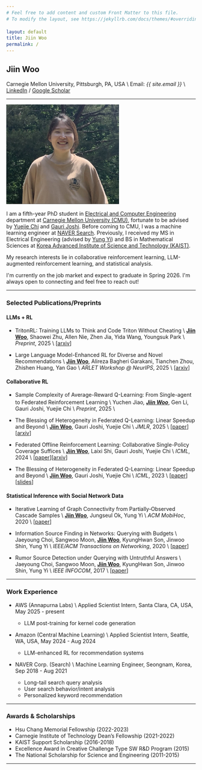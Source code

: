 ```yaml
---
# Feel free to add content and custom Front Matter to this file.
# To modify the layout, see https://jekyllrb.com/docs/themes/#overriding-theme-defaults

layout: default
title: Jiin Woo
permalink: /
---
```

## Jiin Woo

Carnegie Mellon University, Pittsburgh, PA, USA \\
Email: *{{ site.email }}* \\
[LinkedIn](https://www.linkedin.com/in/jiin-woo-73aa59189) / [Google Scholar](https://scholar.google.com/citations?user=fwDL_gMAAAAJ) 
<!-- / [CV](./CV_jiinw.pdf) -->

---


<img style="margin-right: 40px;" src="./jiinw_profile.jpeg" alt="drawing" width="300"/>

I am a fifth-year PhD student in [Electrical and Computer Engineering](https://www.ece.cmu.edu/) department at [Carnegie Mellon University (CMU)](https://www.cmu.edu/), fortunate to be advised by [Yuejie Chi](https://users.ece.cmu.edu/~yuejiec/) and [Gauri Joshi](https://www.andrew.cmu.edu/user/gaurij/). Before coming to CMU, I was a machine learning engineer at [NAVER Search](https://www.navercorp.com/en/naver/company). Previously, I received my MS in Electrical Engineering (advised by [Yung Yi](https://yung-web.github.io/home/)) and BS in Mathematical Sciences at [Korea Advanced Institute of Science and Technology (KAIST)](https://www.kaist.ac.kr/en/). 

My research interests lie in collaborative reinforcement learning, LLM-augmented reinforcement learning, and statistical analysis.

I'm currently on the job market and expect to graduate in Spring 2026. I'm always open to connecting and feel free to reach out!

---

### Selected Publications/Preprints

#### LLMs + RL

* TritonRL: Training LLMs to Think and Code Triton Without Cheating \\
<strong><u>Jiin Woo</u></strong>, Shaowei Zhu, Allen Nie, Zhen Jia, Yida Wang, Youngsuk Park \\
*Preprint*, 2025 \\
[[arxiv](http://arxiv.org/abs/2510.17891)]

* Large Language Model-Enhanced RL for Diverse and Novel Recommendations \\
<strong><u>Jiin Woo</u></strong>, Alireza Bagheri Garakani, Tianchen Zhou, Zhishen Huang, Yan Gao \\
*ARLET Workshop @ NeurIPS*, 2025 \\
[[arxiv](https://arxiv.org/abs/2305.10697)]

  
#### Collaborative RL
* Sample Complexity of Average-Reward Q-Learning: From Single-agent to Federated Reinforcement Learning \\
Yuchen Jiao<sup>*</sup>, **<u>Jiin Woo</u>**<sup>*</sup>, Gen Li, Gauri Joshi, Yuejie Chi \\
*Preprint*, 2025 \\

* The Blessing of Heterogeneity in Federated Q-Learning: Linear Speedup and Beyond \\
<strong><u>Jiin Woo</u></strong>, Gauri Joshi, Yuejie Chi \\
*JMLR*, 2025 \\
[[paper](https://www.jmlr.org/papers/v26/24-0579.html)][[arxiv](https://arxiv.org/abs/2305.10697)]

* Federated Offline Reinforcement Learning: Collaborative Single-Policy Coverage Suffices \\
<strong><u>Jiin Woo</u></strong>, Laixi Shi, Gauri Joshi, Yuejie Chi \\
*ICML*, 2024 \\
[[paper](https://proceedings.mlr.press/v235/woo24b.html)][[arxiv](https://arxiv.org/abs/2402.05876)]

* The Blessing of Heterogeneity in Federated Q-Learning: Linear Speedup and Beyond \\
<strong><u>Jiin Woo</u></strong>, Gauri Joshi, Yuejie Chi \\
*ICML*, 2023 \\
[[paper](https://proceedings.mlr.press/v202/woo23a.html)][[slides](https://icml.cc/media/icml-2023/Slides/24679_ljO6pDE.pdf)]

#### Statistical Inference with Social Network Data

* Iterative Learning of Graph Connectivity from Partially‑Observed Cascade Samples \\
<strong><u>Jiin Woo</u></strong>, Jungseul Ok, Yung Yi \\
*ACM MobiHoc*, 2020 \\
[[paper](https://dl.acm.org/doi/abs/10.1145/3397166.3409130)]

*  Information Source Finding in Networks: Querying with Budgets \\
Jaeyoung Choi, Sangwoo Moon, <strong><u>Jiin Woo</u></strong>, KyungHwan Son, Jinwoo Shin, Yung Yi \\
*IEEE/ACM Transactions on Networking*, 2020 \\
[[paper](https://arxiv.org/pdf/2009.00795.pdf)]

*  Rumor Source Detection under Querying with Untruthful Answers \\
Jaeyoung Choi, Sangwoo Moon, <strong><u>Jiin Woo</u></strong>, KyungHwan Son, Jinwoo Shin, Yung Yi \\
*IEEE INFOCOM*, 2017 \\
[[paper](https://arxiv.org/pdf/1711.05496.pdf)]

<!-- 
---

### Education
<strong>Carnegie Mellon University (CMU)</strong>, Pittsburgh, PA, USA, Aug 2021 - Present \\
Ph.D. in Electrical and Computer Engineering (advisors: [Yuejie Chi](https://users.ece.cmu.edu/~yuejiec/) and [Gauri Joshi](https://www.andrew.cmu.edu/user/gaurij/))

<strong>Korea Advanced Institute of Science and Technology (KAIST)</strong>, Daejeon, Korea, Aug 2016 - Aug 2018 \\
M.S. in Electrical Engineering (advisor: [Yung Yi](https://yung-web.github.io/home/))

<strong>Korea Advanced Institute of Science and Technology (KAIST)</strong>, Daejeon, Korea, Feb 2011 - Aug 2016 \\
B.S. in Mathematical Sciences


-->
---

### Work Experience
* AWS (Annapurna Labs) \\
Applied Scientist Intern, Santa Clara, CA, USA, May 2025 - present 
    * LLM post-training for kernel code generation
      
* Amazon (Central Machine Learning) \\
Applied Scientist Intern, Seattle, WA, USA, May 2024 - Aug 2024 
    * LLM-enhanced RL for recommendation systems

* NAVER Corp. (Search) \\
Machine Learning Engineer, Seongnam, Korea, Sep 2018 - Aug 2021
    * Long-tail search query analysis
    * User search behavior/intent analysis
    * Personalized keyword recommendation



---

### Awards & Scholarships
- Hsu Chang Memorial Fellowship (2022-2023)
- Carnegie Institute of Technology Dean’s Fellowship (2021-2022)
- KAIST Support Scholarship (2016-2018)
- Excellence Award in Creative Challenge Type SW R&D Program (2015)
- The National Scholarship for Science and Engineering (2011-2015)

---

<!--
### Teaching Experience
- TA for 18-461/18-661: Introduction to ML for Engineers, Fall 2024
- TA for 18-813B: Special Topics in Artificial Intelligence: Foundations of Reinforcement Learning, Spring 2023

---


### Professional Services
- Reviewer for NeurIPS 2023, ICLR 2024, ICML 2024

---
 -->

<!-- 
### Previous Publications

* Iterative Learning of Graph Connectivity from Partially‑Observed Cascade Samples \\
<strong><u>Jiin Woo</u></strong>, Jungseul Ok, Yung Yi \\
*ACM MobiHoc*, 2020 \\
[[paper](https://dl.acm.org/doi/abs/10.1145/3397166.3409130)]

*  Information Source Finding in Networks: Querying With Budgets \\
Jaeyoung Choi, Sangwoo Moon, <strong><u>Jiin Woo</u></strong>, KyungHwan Son, Jinwoo Shin, Yung Yi \\
*IEEE/ACM Transactions on Networking*, 2020 \\
[[paper](https://arxiv.org/pdf/2009.00795.pdf)]


*  On the Asymptotic Content Routing Stretch in Network of Caches: Impact of Popularity Learning \\
Boram Jin, <strong><u>Jiin Woo</u></strong>, Yung Yi \\
*NETGCOOP*, 2019 \\
[[paper](http://lanada.kaist.ac.kr/Publication/Conference/On_the_asymptotic.pdf)]

* Estimating the Information Source under Decaying Diffusion Rates \\
<strong><u>Jiin Woo</u></strong>, Jaeyoung Choi \\
*Electronics*, 2019 \\
[[paper](https://www.mdpi.com/2079-9292/8/12/1384)]


*  Rumor Source Detection under Querying with Untruthful Answers \\
Jaeyoung Choi, Sangwoo Moon, <strong><u>Jiin Woo</u></strong>, KyungHwan Son, Jinwoo Shin, Yung Yi \\
*IEEE INFOCOM*, 2017 \\
[[paper](https://arxiv.org/pdf/1711.05496.pdf)]

-->
